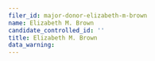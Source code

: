```yaml
---
filer_id: major-donor-elizabeth-m-brown
name: Elizabeth M. Brown
candidate_controlled_id: ''
title: Elizabeth M. Brown
data_warning: 
---
```


